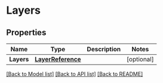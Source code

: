# Layers

## Properties
Name | Type | Description | Notes
------------ | ------------- | ------------- | -------------
**Layers** | [**LayerReference**](LayerReference.md) |  | [optional] 

[[Back to Model list]](../README.md#documentation-for-models) [[Back to API list]](../README.md#documentation-for-api-endpoints) [[Back to README]](../README.md)


